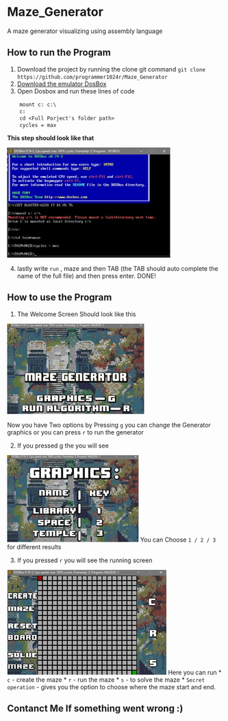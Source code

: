 
# Maze_Generator
A maze generator visualizing using assembly language 

## How to run the Program
1. Download the project by running the clone git command `git clone https://github.com/programmer1024r/Maze_Generator`
2. [Download the emulator DosBox](http://data.cyber.org.il/assembly/dosbox.exe)
3. Open Dosbox and run these lines of code 
```
    mount c: c:\
    c:
    cd <Full Porject's folder path>
    cycles = max
```
**This step should look like that**

![alt text](https://github.com/programmer1024r/Maze_Generator/blob/main/Images%20for%20Instructions/processAssembly.jpeg?raw=true)

4. lastly write `run` , maze and then TAB (the TAB should auto complete the name of the full file) and then press enter. DONE!

## How to use the Program
1.	The Welcome Screen Should look like this

![alt text](https://github.com/programmer1024r/Maze_Generator/blob/main/Images%20for%20Instructions/welcomeScreen.jpeg?raw=true)

Now you have Two options by Pressing `g` you can change the Generator graphics or you can press `r` to run the generator

2. If you pressed g the you will see 

![alt text](https://github.com/programmer1024r/Maze_Generator/blob/main/Images%20for%20Instructions/GraphicsScreen.jpeg?raw=true)
You can Choose `1 / 2 / 3` for different results

3. If you pressed `r` you will see the running screen

![alt text](https://github.com/programmer1024r/Maze_Generator/blob/main/Images%20for%20Instructions/PlayScreen.jpeg?raw=true)
Here you can run 
	* `c` - create the maze
	* `r` - run the maze 
	* `s` - to solve the maze
	* `Secret operation` - gives you the option to choose where the maze start and end.

## Contanct Me If something went wrong :)
